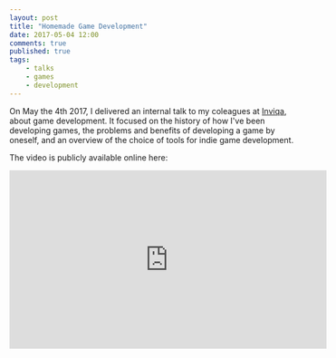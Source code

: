 ```yaml
---
layout: post
title: "Homemade Game Development"
date: 2017-05-04 12:00
comments: true
published: true
tags:
    - talks
    - games
    - development
---
```


On May the 4th 2017, I delivered an internal talk to my coleagues at
[Inviqa](http://inviqa.com), about game development. It focused on the history
of how I've been developing games, the problems and benefits of developing a
game by oneself, and an overview of the choice of tools for indie game
development.

The video is publicly available online here:

<div class="embed-responsive embed-responsive-16by9">
<iframe width="560" height="315"
src="https://www.youtube.com/embed/-oL3Yfiq_kw" frameborder="0"
allowfullscreen></iframe>
</div>
